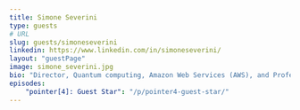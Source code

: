 ```yaml
---
title: Simone Severini
type: guests
# URL
slug: guests/simoneseverini
linkedin: https://www.linkedin.com/in/simoneseverini/
layout: "guestPage"
image: simone_severini.jpg
bio: "Director, Quantum computing, Amazon Web Services (AWS), and Professor of Physics of Information, UCL"
episodes: 
    "pointer[4]: Guest Star": "/p/pointer4-guest-star/"
---
```


